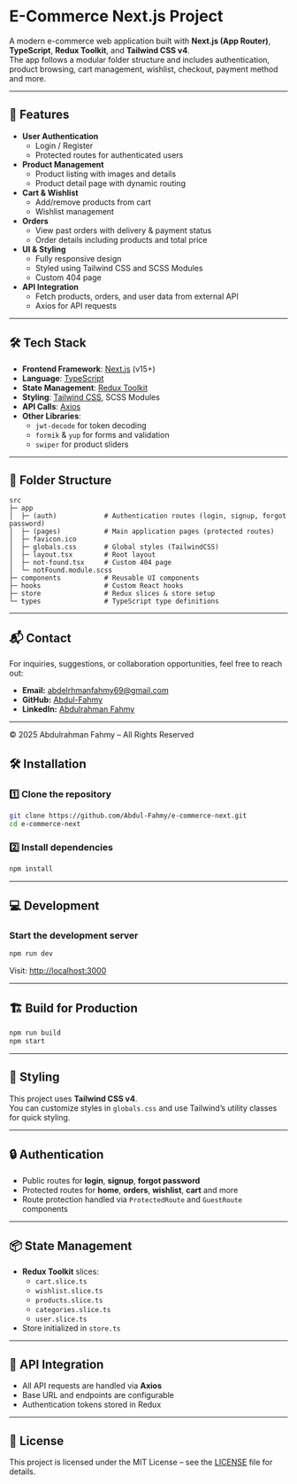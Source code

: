 # E-Commerce Next.js Project

A modern e-commerce web application built with **Next.js (App Router)**, **TypeScript**, **Redux Toolkit**, and **Tailwind CSS v4**.  
The app follows a modular folder structure and includes authentication, product browsing, cart management, wishlist, checkout, payment method and more.

---

## 📌 Features

- **User Authentication**
  - Login / Register
  - Protected routes for authenticated users
- **Product Management**
  - Product listing with images and details
  - Product detail page with dynamic routing
- **Cart & Wishlist**
  - Add/remove products from cart
  - Wishlist management
- **Orders**
  - View past orders with delivery & payment status
  - Order details including products and total price
- **UI & Styling**
  - Fully responsive design
  - Styled using Tailwind CSS and SCSS Modules
  - Custom 404 page
- **API Integration**
  - Fetch products, orders, and user data from external API
  - Axios for API requests

---

## 🛠 Tech Stack

- **Frontend Framework**: [Next.js](https://nextjs.org/) (v15+)
- **Language**: [TypeScript](https://www.typescriptlang.org/)
- **State Management**: [Redux Toolkit](https://redux-toolkit.js.org/)
- **Styling**: [Tailwind CSS](https://tailwindcss.com/), SCSS Modules
- **API Calls**: [Axios](https://axios-http.com/)
- **Other Libraries**:
  - `jwt-decode` for token decoding
  - `formik` & `yup` for forms and validation
  - `swiper` for product sliders

---

## 📂 Folder Structure

```plaintext
src
├─ app
│  ├─ (auth)            # Authentication routes (login, signup, forgot password)
│  ├─ (pages)           # Main application pages (protected routes)
│  ├─ favicon.ico
│  ├─ globals.css       # Global styles (TailwindCSS)
│  ├─ layout.tsx        # Root layout
│  ├─ not-found.tsx     # Custom 404 page
│  └─ notFound.module.scss
├─ components           # Reusable UI components
├─ hooks                # Custom React hooks
├─ store                # Redux slices & store setup
└─ types                # TypeScript type definitions
```

---

## 📬 Contact

For inquiries, suggestions, or collaboration opportunities, feel free to reach out:

- **Email:** abdelrhmanfahmy69@gmail.com
- **GitHub:** [Abdul-Fahmy](https://github.com/Abdul-Fahmy)
- **LinkedIn:** [Abdulrahman Fahmy](https://www.linkedin.com/in/abdulrahman-fahmy-aa06321b0/)

---

© 2025 Abdulrahman Fahmy – All Rights Reserved

## 🛠 Installation

### 1️⃣ Clone the repository

```bash
git clone https://github.com/Abdul-Fahmy/e-commerce-next.git
cd e-commerce-next
```

### 2️⃣ Install dependencies

```bash
npm install
```

---

## 💻 Development

### Start the development server

```bash
npm run dev
```

Visit: [http://localhost:3000](http://localhost:3000)

---

## 🏗 Build for Production

```bash
npm run build
npm start
```

---

## 🎨 Styling

This project uses **Tailwind CSS v4**.  
You can customize styles in `globals.css` and use Tailwind’s utility classes for quick styling.

---

## 🔒 Authentication

- Public routes for **login**, **signup**, **forgot password**
- Protected routes for **home**, **orders**, **wishlist**, **cart** and more
- Route protection handled via `ProtectedRoute` and `GuestRoute` components

---

## 📦 State Management

- **Redux Toolkit** slices:
  - `cart.slice.ts`
  - `wishlist.slice.ts`
  - `products.slice.ts`
  - `categories.slice.ts`
  - `user.slice.ts`
- Store initialized in `store.ts`

---

## 🔗 API Integration

- All API requests are handled via **Axios**
- Base URL and endpoints are configurable
- Authentication tokens stored in Redux

---

## 📄 License

This project is licensed under the MIT License – see the [LICENSE](./LICENSE) file for details.
